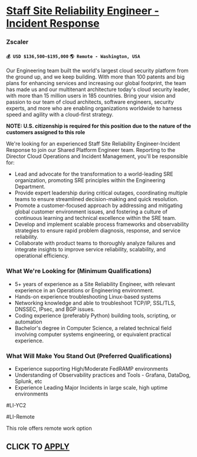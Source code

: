# [Staff Site Reliability Engineer - Incident Response](https://www.remotewlb.com/apply/staff-site-reliability-engineer-incident-response-131462)  
### Zscaler  
#### `💰 USD $136,500~$195,000` `🌎 Remote - Washington, USA`  

Our Engineering team built the world's largest cloud security platform from the ground up, and we keep building. With more than 100 patents and big plans for enhancing services and increasing our global footprint, the team has made us and our multitenant architecture today's cloud security leader, with more than 15 million users in 185 countries. Bring your vision and passion to our team of cloud architects, software engineers, security experts, and more who are enabling organizations worldwide to harness speed and agility with a cloud-first strategy.

**NOTE: U.S. citizenship is required for this position due to the nature of the customers assigned to this role**

We're looking for an experienced Staff Site Reliability Engineer-Incident Response to join our Shared Platform Engineer team. Reporting to the Director Cloud Operations and Incident Management, you'll be responsible for:

  * Lead and advocate for the transformation to a world-leading SRE organization, promoting SRE principles within the Engineering Department.
  * Provide expert leadership during critical outages, coordinating multiple teams to ensure streamlined decision-making and quick resolution.
  * Promote a customer-focused approach by addressing and mitigating global customer environment issues, and fostering a culture of continuous learning and technical excellence within the SRE team.
  * Develop and implement scalable process frameworks and observability strategies to ensure rapid problem diagnosis, response, and service reliability.
  * Collaborate with product teams to thoroughly analyze failures and integrate insights to improve service reliability, scalability, and operational efficiency.

### What We're Looking for (Minimum Qualifications)

  * 5+ years of experience as a Site Reliability Engineer, with relevant experience in an Operations or Engineering environment.
  * Hands-on experience troubleshooting Linux-based systems
  * Networking knowledge and able to troubleshoot TCP/IP, SSL/TLS, DNSSEC, IPsec, and BGP issues.
  * Coding experience (preferably Python) building tools, scripting, or automation
  * Bachelor's degree in Computer Science, a related technical field involving computer systems engineering, or equivalent practical experience.

### What Will Make You Stand Out (Preferred Qualifications)

  * Experience supporting High/Moderate FedRAMP environments
  * Understanding of Observability practices and Tools - Grafana, DataDog, Splunk, etc
  * Experience Leading Major Incidents in large scale, high uptime environments

#LI-YC2

#LI-Remote

This role offers remote work option

  
## CLICK TO [APPLY](https://www.remotewlb.com/apply/staff-site-reliability-engineer-incident-response-131462)

